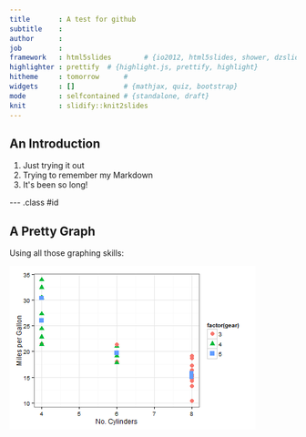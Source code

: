 ```yaml
---
title       : A test for github
subtitle    : 
author      : 
job         : 
framework   : html5slides        # {io2012, html5slides, shower, dzslides, ...}
highlighter : prettify  # {highlight.js, prettify, highlight}
hitheme     : tomorrow      # 
widgets     : []            # {mathjax, quiz, bootstrap}
mode        : selfcontained # {standalone, draft}
knit        : slidify::knit2slides
---
```


## An Introduction

1. Just trying it out
2. Trying to remember my Markdown
3. It's been so long!

--- .class #id 

## A Pretty Graph

Using all those graphing skills:

![plot of chunk unnamed-chunk-1](assets/fig/unnamed-chunk-1.png) 

